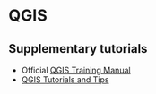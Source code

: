 # QGIS

## Supplementary tutorials

- Official [QGIS Training Manual](https://docs.qgis.org/3.28/en/docs/training_manual/)
- [QGIS Tutorials and Tips](https://www.qgistutorials.com/)